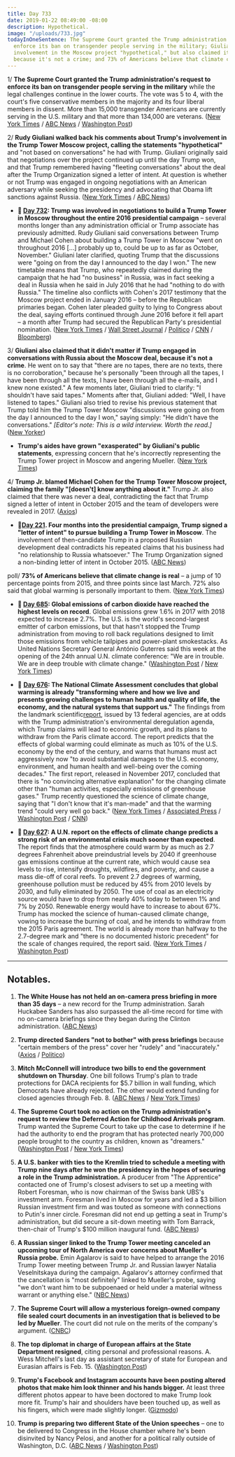```yaml
---
title: Day 733
date: 2019-01-22 08:49:00 -08:00
description: Hypothetical.
image: "/uploads/733.jpg"
todayInOneSentence: The Supreme Court granted the Trump administration's request to
  enforce its ban on transgender people serving in the military; Giuliani called Trump's
  involvement in the Moscow project "hypothetical," but also claimed it doesn't matter
  because it's not a crime; and 73% of Americans believe that climate change is real.
---
```


1/ **The Supreme Court granted the Trump administration's request to enforce its ban on transgender people serving in the military** while the legal challenges continue in the lower courts. The vote was 5 to 4, with the court's five conservative members in the majority and its four liberal members in dissent. More than 15,000 transgender Americans are currently serving in the U.S. military and that more than 134,000 are veterans. ([New York Times](https://www.nytimes.com/2019/01/22/us/politics/transgender-ban-military-supreme-court.html) / [ABC News](https://abcnews.go.com/Politics/supreme-court-enforcement-trump-military-transgender-ban-appeals/story?id=60541370) / [Washington Post](https://www.washingtonpost.com/politics/courts_law/supreme-court-allows-trump-restrictions-on-transgender-troops-in-military-to-go-into-effect-as-legal-battle-continues/2019/01/22/e68a7284-1763-11e9-88fe-f9f77a3bcb6c_story.html))

2/ **Rudy Giuliani walked back his comments about Trump's involvement in the Trump Tower Moscow project, calling the statements "hypothetical"** and "not based on conversations" he had with Trump. Giuliani originally said that negotiations over the project continued up until the day Trump won, and that Trump remembered having "fleeting conversations" about the deal after the Trump Organization signed a letter of intent. At question is whether or not Trump was engaged in ongoing negotiations with an American adversary while seeking the presidency and advocating that Obama lift sanctions against Russia.  ([New York Times](https://www.nytimes.com/2019/01/21/us/politics/giuliani-trump-tower-russia.html) / [ABC News](https://abcnews.go.com/Politics/rudy-giuliani-walks-back-statements-president-donald-trumps/story?id=60528339))

* **📌 [Day 732](https://whatthefuckjusthappenedtoday.com/2019/01/21/day-732/#2-trump-was-involved-in-negotiations): Trump was involved in negotiations to build a Trump Tower in Moscow throughout the entire 2016 presidential campaign** – several months longer than any administration official or Trump associate has previously admitted. Rudy Giuliani said conversations between Trump and Michael Cohen about building a Trump Tower in Moscow "went on throughout 2016 \[…\] probably up to, could be up to as far as October, November." Giuliani later clarified, quoting Trump that the discussions were "going on from the day I announced to the day I won." The new timetable means that Trump, who repeatedly claimed during the campaign that he had "no business" in Russia, was in fact seeking a deal in Russia when he said in July 2016 that he had "nothing to do with Russia." The timeline also conflicts with Cohen's 2017 testimony that the Moscow project ended in January 2016 – before the Republican primaries began. Cohen later pleaded guilty to lying to Congress about the deal, saying efforts continued through June 2016 before it fell apart – a month after Trump had secured the Republican Party's presidential nomination. ([New York Times](https://www.nytimes.com/2019/01/20/us/politics/trump-tower-moscow-cohen-giuliani.html) / [Wall Street Journal](https://www.wsj.com/articles/giuliani-says-talks-on-building-a-trump-tower-in-russia-went-on-through-2016-11548001011) / [Politico](https://www.politico.com/story/2019/01/20/giuliani-trump-tower-moscow-cohen-1116065) / [CNN](https://www.cnn.com/2019/01/20/politics/rudy-giuliani-trump-cohen-cnntv/index.html) / [Bloomberg](https://www.bloomberg.com/news/articles/2019-01-20/trump-discussed-russia-tower-deal-into-late-2016-giuliani-says))

3/ **Giuliani also claimed that it didn't matter if Trump engaged in conversations with Russia about the Moscow deal, because it's not a crime**. He went on to say that "there are no tapes, there are no texts, there is no corroboration," because he's personally "been through all the tapes, I have been through all the texts, I have been through all the e-mails, and I knew none existed." A few moments later, Giuliani tried to clarify: "I shouldn't have said tapes." Moments after that, Giuliani added: "Well, I have listened to tapes." Giuliani also tried to revise his previous statement that Trump told him the Trump Tower Moscow "discussions were going on from the day I announced to the day I won," saying simply: "He didn't have the conversations." *\[Editor's note: This is a wild interview. Worth the read.\]* ([New Yorker](https://www.newyorker.com/news/the-new-yorker-interview/even-if-he-did-do-it-it-wouldnt-be-a-crime-rudy-giuliani-donald-trump-robert-mueller-moscow-buzzfeed))

* **Trump's aides have grown "exasperated" by Giuliani's public statements**, expressing concern that he's incorrectly representing the Trump Tower project in Moscow and angering Mueller. ([New York Times](https://www.nytimes.com/2019/01/21/us/politics/giuliani-trump-tower-russia.html))

4/ **Trump Jr. blamed Michael Cohen for the Trump Tower Moscow project, claiming the family "\[doesn't\] know anything about it."** Trump Jr. also claimed that there was never a deal, contradicting the fact that Trump signed a letter of intent in October 2015 and the team of developers were revealed in 2017. ([Axios](https://www.axios.com/donald-trump-jr-michael-cohen-moscow-project-33686697-84af-4470-975c-506075607fb2.html))

* **📌[Day 221](https://whatthefuckjusthappenedtoday.com/2017/08/28/day-221/#5-four-months-into-the-presidential). Four months into the presidential campaign, Trump signed a "letter of intent" to pursue building a Trump Tower in Moscow**. The involvement of then-candidate Trump in a proposed Russian development deal contradicts his repeated claims that his business had "no relationship to Russia whatsoever." The Trump Organization signed a non-binding letter of intent in October 2015. ([ABC News](http://abcnews.go.com/Politics/trump-knew-moscow-tower-proposal-campaign-lawyer/story?id=49472342))

poll/ **73% of Americans believe that climate change is real** –  a jump of 10 percentage points from 2015, and three points since last March. 72% also said that global warming is personally important to them. ([New York Times](https://www.nytimes.com/2019/01/22/climate/americans-global-warming-poll.html))

* **📌 [Day 685](https://whatthefuckjusthappenedtoday.com/2018/12/05/day-685/#2-global-emissions-of-carbon-dioxide): Global emissions of carbon dioxide have reached the highest levels on record**. Global emissions grew 1.6% in 2017 with 2018 expected to increase 2.7%. The U.S. is the world's second-largest emitter of carbon emissions, but that hasn't stopped the Trump administration from moving to roll back regulations designed to limit those emissions from vehicle tailpipes and power-plant smokestacks. As United Nations Secretary General António Guterres said this week at the opening of the 24th annual U.N. climate conference: "We are in trouble. We are in deep trouble with climate change." ([Washington Post](https://www.washingtonpost.com/energy-environment/2018/12/05/we-are-trouble-global-carbon-emissions-reached-new-record-high/) / [New York Times](https://www.nytimes.com/2018/12/05/climate/greenhouse-gas-emissions-2018.html))

* 📌 **[Day 676](https://whatthefuckjusthappenedtoday.com/2018/11/26/day-676/#1-the-national-climate-assessment-co): The National Climate Assessment concludes that global warming is already "transforming where and how we live and presents growing challenges to human health and quality of life, the economy, and the natural systems that support us."** The findings from the landmark scientific[report](https://nca2018.globalchange.gov/), issued by 13 federal agencies, are at odds with the Trump administration's environmental deregulation agenda, which Trump claims will lead to economic growth, and its plans to withdraw from the Paris climate accord. The report predicts that the effects of global warming could eliminate as much as 10% of the U.S. economy by the end of the century, and warns that humans must act aggressively now "to avoid substantial damages to the U.S. economy, environment, and human health and well-being over the coming decades." The first report, released in November 2017, concluded that there is "no convincing alternative explanation" for the changing climate other than "human activities, especially emissions of greenhouse gases." Trump recently questioned the science of climate change, saying that "I don't know that it's man-made" and that the warming trend "could very well go back." ([New York Times](https://www.nytimes.com/2018/11/23/climate/us-climate-report.html) / [Associated Press](https://apnews.com/f9732784135c4f4a8963daff79e2583e) / [Washington Post](https://www.washingtonpost.com/energy-environment/2018/11/23/major-trump-administration-climate-report-says-damages-are-intensifying-across-country/) / [CNN](https://www.cnn.com/2018/11/23/health/climate-change-report-bn/index.html))

* **📌 [Day 627](https://whatthefuckjusthappenedtoday.com/2018/10/08/day-627/): A U.N. report on the effects of climate change predicts a strong risk of an environmental crisis much sooner than expected**. The report finds that the atmosphere could warm by as much as 2.7 degrees Fahrenheit above preindustrial levels by 2040 if greenhouse gas emissions continue at the current rate, which would cause sea levels to rise, intensify droughts, wildfires, and poverty, and cause a mass die-off of coral reefs. To prevent 2.7 degrees of warming, greenhouse pollution must be reduced by 45% from 2010 levels by 2030, and fully eliminated by 2050. The use of coal as an electricity source would have to drop from nearly 40% today to between 1% and 7% by 2050. Renewable energy would have to increase to about 67%. Trump has mocked the science of human-caused climate change, vowing to increase the burning of coal, and he intends to withdraw from the 2015 Paris agreement. The world is already more than halfway to the 2.7-degree mark and "there is no documented historic precedent" for the scale of changes required, the report said. ([New York Times](https://www.nytimes.com/2018/10/07/climate/ipcc-climate-report-2040.html) / [Washington Post](https://www.washingtonpost.com/energy-environment/2018/10/08/world-has-only-years-get-climate-change-under-control-un-scientists-say/))

---

## Notables.

 1. **The White House has not held an on-camera press briefing in more than 35 days** – a new record for the Trump administration. Sarah Huckabee Sanders has also surpassed the all-time record for time with no on-camera briefings since they began during the Clinton administration. ([ABC News](https://abcnews.go.com/Politics/white-house-sets-record-longest-span-press-briefings/story?id=60472803))

 2. **Trump directed Sanders "not to bother" with press briefings** because "certain members of the press" cover her "rudely" and "inaccurately." ([Axios](https://www.axios.com/trump-tweets-sarah-sanders-press-briefings-5e4d54f3-0d40-40e7-8b6c-7ef1774486d0.html) / [Politico](https://www.politico.com/story/2019/01/22/trump-press-briefings-1117946))

 3. **Mitch McConnell will introduce two bills to end the government shutdown on Thursday**. One bill follows Trump's plan to trade protections for DACA recipients for $5.7 billion in wall funding, which Democrats have already rejected. The other would extend funding for closed agencies through Feb. 8. ([ABC News](https://abcnews.go.com/Politics/senate-majority-leader-mitch-mcconnell-set-introduce-bill/story?id=60537713) / [New York Times](https://www.nytimes.com/2019/01/22/us/politics/government-shutdown-senate.html))

 4. **The Supreme Court took no action on the Trump administration's request to review the Deferred Action for Childhood Arrivals program**. Trump wanted the Supreme Court to take up the case to determine if he had the authority to end the program that has protected nearly 700,000 people brought to the country as children, known as "dreamers." ([Washington Post](https://www.washingtonpost.com/politics/courts_law/daca-program-that-protects-young-undocumented-immigrants-not-likely-to-get-supreme-court-review-this-term/2019/01/22/dd3ac11a-1db3-11e9-8e21-59a09ff1e2a1_story.html) / [New York Times](https://www.nytimes.com/2019/01/22/us/politics/supreme-court-daca-dreamers.html))

 5. **A U.S. banker with ties to the Kremlin tried to schedule a meeting with Trump nine days after he won the presidency in the hopes of securing a role in the Trump administration.** A producer from "The Apprentice" contacted one of Trump's closest advisers to set up a meeting with Robert Foresman, who is now chairman of the Swiss bank UBS's investment arm. Foresman lived in Moscow for years and led a $3 billion Russian investment firm and was touted as someone with connections to Putin's inner circle. Foresman did not end up getting a seat in Trump's administration, but did secure a sit-down meeting with Tom Barrack, then-chair of Trump's $100 million inaugural fund. ([ABC News](https://abcnews.go.com/Politics/us-banker-ties-putins-circle-sought-access-trump/story?id=60521702))

 6. **A Russian singer linked to the Trump Tower meeting canceled an upcoming tour of North America over concerns about Mueller's Russia probe.** Emin Agalarov is said to have helped to arrange the 2016 Trump Tower meeting between Trump Jr. and Russian lawyer Natalia Veselnitskaya during the campaign. Agalarov's attorney confirmed that the cancellation is "most definitely" linked to Mueller's probe, saying "we don't want him to be subpoenaed or held under a material witness warrant or anything else." ([NBC News](https://www.nbcnews.com/news/investigations/emin-agalarov-russian-singer-linked-trump-family-cancels-upcoming-tour-n960981))

 7. **The Supreme Court will allow a mysterious foreign-owned company file sealed court documents in an investigation that is believed to be led by Mueller**. The court did not rule on the merits of the company's argument. ([CNBC](https://www.cnbc.com/2019/01/22/supreme-court-will-let-possible-mueller-company-file-papers-in-secret.html))

 8. **The top diplomat in charge of European affairs at the State Department resigned**, citing personal and professional reasons. A. Wess Mitchell's last day as assistant secretary of state for European and Eurasian affairs is Feb. 15. ([Washington Post](https://www.washingtonpost.com/world/national-security/top-diplomat-for-european-affairs-resigns-from-state-department/2019/01/22/ada80048-1e3f-11e9-8b59-0a28f2191131_story.html))

 9. **Trump's Facebook and Instagram accounts have been posting altered photos that make him look thinner and his hands bigger.** At least three different photos appear to have been doctored to make Trump look more fit. Trump's hair and shoulders have been touched up, as well as his fingers, which were made slightly longer. ([Gizmodo](https://gizmodo.com/president-trump-posts-altered-photos-to-facebook-and-in-1831909849))

10. **Trump is preparing two different State of the Union speeches** – one to be delivered to Congress in the House chamber where he's been disinvited by Nancy Pelosi, and another for a political rally outside of Washington, D.C. ([ABC News](https://abcnews.go.com/Politics/trump-preparing-state-union-speeches-audiences-sources/story?id=60542986) / [Washington Post](https://www.washingtonpost.com/politics/white-house-seeks-walk-through-for-state-of-the-union/2019/01/22/e91f1c7c-1e69-11e9-bda9-d6efefc397e8_story.html))
